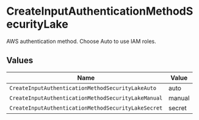# CreateInputAuthenticationMethodSecurityLake

AWS authentication method. Choose Auto to use IAM roles.


## Values

| Name                                                | Value                                               |
| --------------------------------------------------- | --------------------------------------------------- |
| `CreateInputAuthenticationMethodSecurityLakeAuto`   | auto                                                |
| `CreateInputAuthenticationMethodSecurityLakeManual` | manual                                              |
| `CreateInputAuthenticationMethodSecurityLakeSecret` | secret                                              |